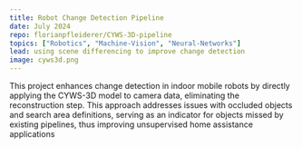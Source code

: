 ```yaml
---
title: Robot Change Detection Pipeline
date: July 2024
repo: florianpfleiderer/CYWS-3D-pipeline
topics: ["Robotics", "Machine-Vision", "Neural-Networks"]
lead: using scene differencing to improve change detection
image: cyws3d.png
---
```


This project enhances change detection in indoor mobile robots by directly
applying the CYWS-3D model to camera data, eliminating the reconstruction step.
This approach addresses issues with occluded objects and search area
definitions, serving as an indicator for objects missed by existing pipelines,
thus improving unsupervised home assistance applications
